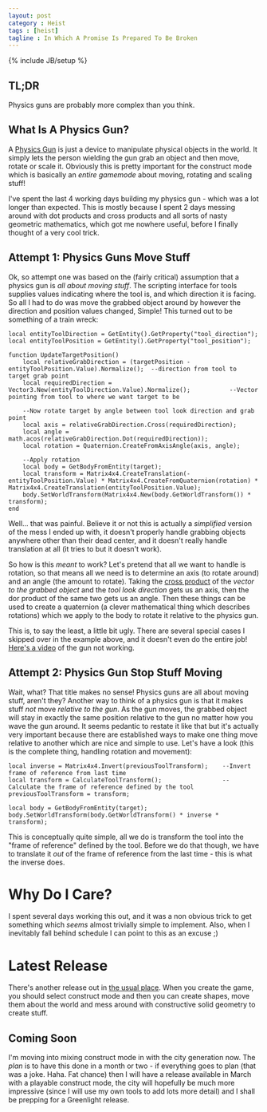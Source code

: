 ```yaml
---
layout: post
category : Heist
tags : [heist]
tagline : In Which A Promise Is Prepared To Be Broken
---
```

{% include JB/setup %}


## TL;DR

Physics guns are probably more complex than you think.

## What Is A Physics Gun?

A [Physics Gun](http://www.youtube.com/watch?feature=player_detailpage&v=bDoarTCUxUA#t=72s) is just a device to manipulate physical objects in the world. It simply lets the person wielding the gun grab an object and then move, rotate or scale it. Obviously this is pretty important for the construct mode which is basically an _entire gamemode_ about moving, rotating and scaling stuff!

I've spent the last 4 working days building my physics gun - which was a lot longer than expected. This is mostly because I spent 2 days messing around with dot products and cross products and all sorts of nasty geometric mathematics, which got me nowhere useful, before I finally thought of a very cool trick.

## Attempt 1: Physics Guns Move Stuff

Ok, so attempt one was based on the (fairly critical) assumption that a physics gun is _all about moving stuff_. The scripting interface for tools supplies values indicating where the tool is, and which direction it is facing. So all I had to do was move the grabbed object around by however the direction and position values changed, Simple! This turned out to be something of a train wreck:

    local entityToolDirection = GetEntity().GetProperty("tool_direction");
    local entityToolPosition = GetEntity().GetProperty("tool_position");
    
    function UpdateTargetPosition()
        local relativeGrabDirection = (targetPosition - entityToolPosition.Value).Normalize();  --direction from tool to target grab point
        local requiredDirection = Vector3.New(entityToolDirection.Value).Normalize();           --Vector pointing from tool to where we want target to be
        
        --Now rotate target by angle between tool look direction and grab point
        local axis = relativeGrabDirection.Cross(requiredDirection);
        local angle = math.acos(relativeGrabDirection.Dot(requiredDirection));
        local rotation = Quaternion.CreateFromAxisAngle(axis, angle);
        
        --Apply rotation
        local body = GetBodyFromEntity(target);
        local transform = Matrix4x4.CreateTranslation(-entityToolPosition.Value) * Matrix4x4.CreateFromQuaternion(rotation) * Matrix4x4.CreateTranslation(entityToolPosition.Value);
        body.SetWorldTransform(Matrix4x4.New(body.GetWorldTransform()) * transform);
    end
    
Well... that was painful. Believe it or not this is actually a _simplified_ version of the mess I ended up with, it doesn't properly handle grabbing objects anywhere other than their dead center, and it doesn't really handle translation at all (it tries to but it doesn't work).

So how is this _meant_ to work? Let's pretend that all we want to handle is rotation, so that means all we need is to determine an axis (to rotate around) and an angle (the amount to rotate). Taking the [cross product](http://en.wikipedia.org/wiki/Cross_product) of the _vector to the grabbed object_ and the _tool look direction_ gets us an axis, then the dor product of the same two gets us an angle. Then these things can be used to create a quaternion (a clever mathematical thing which describes rotations) which we apply to the body to rotate it relative to the physics gun.

This is, to say the least, a little bit ugly. There are several special cases I skipped over in the example above, and it doesn't even do the entire job! [Here's a video](http://www.youtube.com/watch?v=cPVmPutUbu4) of the gun not working.

## Attempt 2: Physics Gun Stop Stuff Moving

Wait, what? That title makes no sense! Physics guns are all about moving stuff, aren't they? Another way to think of a physics gun is that it makes stuff *not* move _relative to the gun_. As the gun moves, the grabbed object will stay in exactly the same position relative to the gun no matter how you wave the gun around. It seems pedantic to restate it like that but it's actually very important because there are established ways to make one thing move relative to another which are nice and simple to use. Let's have a look (this is the complete thing, handling rotation and movement):

    local inverse = Matrix4x4.Invert(previousToolTransform);    --Invert frame of reference from last time
    local transform = CalculateToolTransform();                 --Calculate the frame of reference defined by the tool
    previousToolTransform = transform;
    
    local body = GetBodyFromEntity(target);
    body.SetWorldTransform(body.GetWorldTransform() * inverse * transform);
    
This is conceptually quite simple, all we do is transform the tool into the "frame of reference" defined by the tool. Before we do that though, we have to translate it *out* of the frame of reference from the last time - this is what the inverse does.

# Why Do I Care?

I spent several days working this out, and it was a non obvious trick to get something which _seems_ almost trivially simple to implement. Also, when I inevitably fall behind schedule I can point to this as an excuse ;)

# Latest Release

There's another release out in [the usual place](http://www.placeholder-software.co.uk/static-files/setup/heistgame/publish.htm). When you create the game, you should select construct mode and then you can create shapes, move them about the world and mess around with constructive solid geometry to create stuff.

## Coming Soon

I'm moving into mixing construct mode in with the city generation now. The _plan_ is to have this done in a month or two - if everything goes to plan (that was a joke. Haha. Fat chance) then I will have a release available in March with a playable construct mode, the city will hopefully be much more impressive (since I will use my own tools to add lots more detail) and I shall be prepping for a Greenlight release.